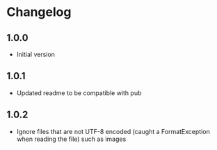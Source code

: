 # Changelog
## 1.0.0
- Initial version

## 1.0.1
- Updated readme to be compatible with pub

## 1.0.2
- Ignore files that are not UTF-8 encoded (caught a FormatException when reading the file) such as images
